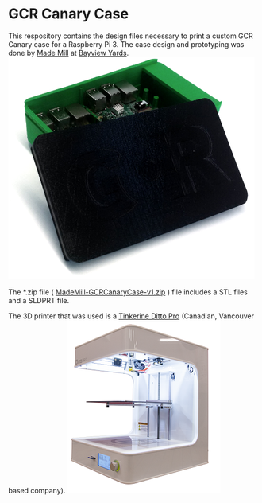 # GCR Canary Case
This respository contains the design files necessary to print a custom GCR Canary case for a Raspberry Pi 3. The case design and prototyping was done by [Made Mill](http://mademill.com/) at [Bayview Yards](http://thebayviewyards.com/).
![GCR Case v1](/images/MadeMillGCRCase-v1_a.png "GCR Case v1")

The \*.zip file ( [MadeMill-GCRCanaryCase-v1.zip](/MadeMill-GCRCanaryCase-v1.zip) ) file includes a STL files and a SLDPRT file. 

The 3D printer that was used is a [Tinkerine Ditto Pro](https://store.tinkerine.com/) (Canadian, Vancouver based company).
![Tinkerine Ditto Pro](/images/TinkerineDittoPro.png "Tinkerine Ditto Pro")




